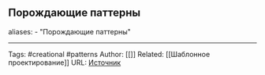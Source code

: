 ## Порождающие паттерны

aliases: 
	- "Порождающие паттерны"



---
Tags: #creational #patterns
Author: [[]]
Related: [[Шаблонное проектирование]]
URL: [Источник](https://refactoring.guru/ru/design-patterns/creational-patterns)